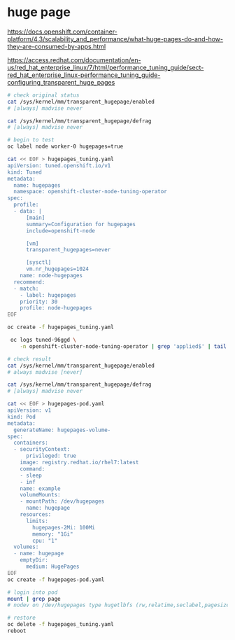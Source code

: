 # huge page

https://docs.openshift.com/container-platform/4.3/scalability_and_performance/what-huge-pages-do-and-how-they-are-consumed-by-apps.html

https://access.redhat.com/documentation/en-us/red_hat_enterprise_linux/7/html/performance_tuning_guide/sect-red_hat_enterprise_linux-performance_tuning_guide-configuring_transparent_huge_pages

```bash
# check original status
cat /sys/kernel/mm/transparent_hugepage/enabled
# [always] madvise never

cat /sys/kernel/mm/transparent_hugepage/defrag
# [always] madvise never

# begin to test 
oc label node worker-0 hugepages=true

cat << EOF > hugepages_tuning.yaml
apiVersion: tuned.openshift.io/v1
kind: Tuned
metadata:
  name: hugepages 
  namespace: openshift-cluster-node-tuning-operator
spec:
  profile: 
  - data: |
      [main]
      summary=Configuration for hugepages
      include=openshift-node

      [vm]
      transparent_hugepages=never

      [sysctl]
      vm.nr_hugepages=1024
    name: node-hugepages
  recommend:
  - match: 
    - label: hugepages
    priority: 30
    profile: node-hugepages
EOF

oc create -f hugepages_tuning.yaml

 oc logs tuned-96ggd \
    -n openshift-cluster-node-tuning-operator | grep 'applied$' | tail -n1

# check result
cat /sys/kernel/mm/transparent_hugepage/enabled
# always madvise [never]

cat /sys/kernel/mm/transparent_hugepage/defrag
# [always] madvise never

cat << EOF > hugepages-pod.yaml
apiVersion: v1
kind: Pod
metadata:
  generateName: hugepages-volume-
spec:
  containers:
  - securityContext:
      privileged: true
    image: registry.redhat.io/rhel7:latest
    command:
    - sleep
    - inf
    name: example
    volumeMounts:
    - mountPath: /dev/hugepages
      name: hugepage
    resources:
      limits:
        hugepages-2Mi: 100Mi 
        memory: "1Gi"
        cpu: "1"
  volumes:
  - name: hugepage
    emptyDir:
      medium: HugePages
EOF
oc create -f hugepages-pod.yaml

# login into pod
mount | grep page
# nodev on /dev/hugepages type hugetlbfs (rw,relatime,seclabel,pagesize=2Mi)

# restore
oc delete -f hugepages_tuning.yaml
reboot

```